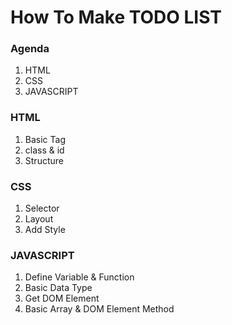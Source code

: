 # How To Make TODO LIST

### Agenda
1. HTML
2. CSS
3. JAVASCRIPT

### HTML
1. Basic Tag
2. class & id
3. Structure

### CSS
1. Selector
2. Layout
3. Add Style

### JAVASCRIPT
1. Define Variable & Function
2. Basic Data Type
3. Get DOM Element
4. Basic Array & DOM Element Method
